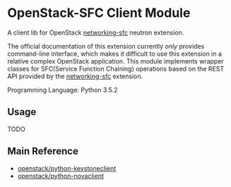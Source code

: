 # OpenStack-SFC Client Module #

A client lib for OpenStack [networking-sfc](https://docs.openstack.org/networking-sfc/latest/) neutron extension.

The official documentation of this extension currently *only* provides command-line interface, which makes it difficult
to use this extension in a relative complex OpenStack application. This module implements wrapper classes for
SFC(Service Function Chaining) operations based on the REST API provided by the
[networking-sfc](https://docs.openstack.org/networking-sfc/latest/) extension.

Programming Language: Python 3.5.2

## Usage ##

TODO

## Main Reference ##

- [openstack/python-keystoneclient](https://github.com/openstack/python-keystoneclient)
- [openstack/python-novaclient](https://github.com/openstack/python-novaclient)

